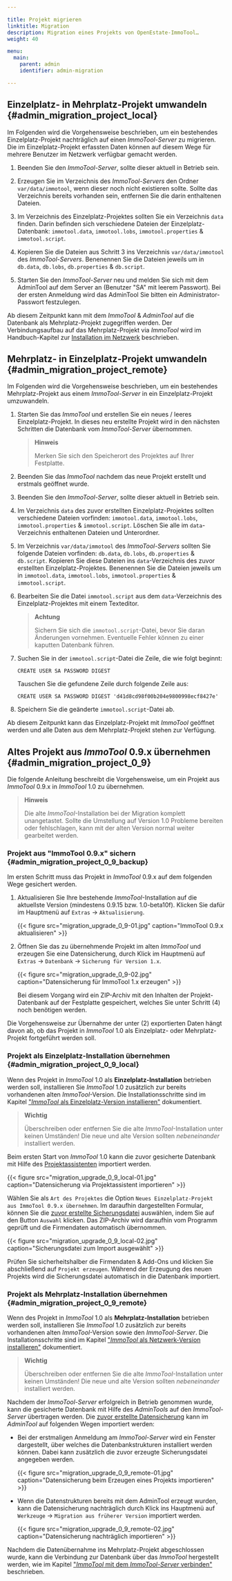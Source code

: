 ```yaml
---

title: Projekt migrieren
linktitle: Migration
description: Migration eines Projekts von OpenEstate-ImmoTool…
weight: 40

menu:
  main:
    parent: admin
    identifier: admin-migration

---
```



## Einzelplatz- in Mehrplatz-Projekt umwandeln {#admin_migration_project_local}

Im Folgenden wird die Vorgehensweise beschrieben, um ein bestehendes Einzelplatz-Projekt nachträglich auf einen *ImmoTool-Server* zu migrieren. Die im Einzelplatz-Projekt erfassten Daten können auf diesem Wege für mehrere Benutzer im Netzwerk verfügbar gemacht werden.

1.  Beenden Sie den *ImmoTool-Server*, sollte dieser aktuell in Betrieb sein.

2.  Erzeugen Sie im Verzeichnis des *ImmoTool-Servers* den Ordner `var/data/immotool`, wenn dieser noch nicht existieren sollte. Sollte das Verzeichnis bereits vorhanden sein, entfernen Sie die darin enthaltenen Dateien.

3.  Im Verzeichnis des Einzelplatz-Projektes sollten Sie ein Verzeichnis `data` finden. Darin befinden sich verschiedene Dateien der Einzelplatz-Datenbank: `immotool.data`, `immotool.lobs`, `immotool.properties` & `immotool.script`.

4.  Kopieren Sie die Dateien aus Schritt 3 ins Verzeichnis `var/data/immotool` des *ImmoTool-Servers*. Benenennen Sie die Dateien jeweils um in `db.data`, `db.lobs`, `db.properties` & `db.script`.

5.  Starten Sie den *ImmoTool-Server* neu und melden Sie sich mit dem AdminTool auf dem Server an (Benutzer "SA" mit leerem Passwort). Bei der ersten Anmeldung wird das AdminTool Sie bitten ein Administrator-Passwort festzulegen.

Ab diesem Zeitpunkt kann mit dem *ImmoTool* & *AdminTool* auf die Datenbank als Mehrplatz-Projekt zugegriffen werden. Der Verbindungsaufbau auf das Mehrplatz-Projekt via *ImmoTool* wird im Handbuch-Kapitel zur [Installation im Netzwerk](intro_install_network.md#intro_install_network_immotool_project) beschrieben.


## Mehrplatz- in Einzelplatz-Projekt umwandeln {#admin_migration_project_remote}

Im Folgenden wird die Vorgehensweise beschrieben, um ein bestehendes Mehrplatz-Projekt aus einem *ImmoTool-Server* in ein Einzelplatz-Projekt umzuwandeln.

1.  Starten Sie das *ImmoTool* und erstellen Sie ein neues / leeres Einzelplatz-Projekt. In dieses neu erstellte Projekt wird in den nächsten Schritten die Datenbank vom *ImmoTool-Server* übernommen.

    > **Hinweis**
    >
    > Merken Sie sich den Speicherort des Projektes auf Ihrer Festplatte.

2.  Beenden Sie das *ImmoTool* nachdem das neue Projekt erstellt und erstmals geöffnet wurde.

3.  Beenden Sie den *ImmoTool-Server*, sollte dieser aktuell in Betrieb sein.

4.  Im Verzeichnis `data` des zuvor erstellten Einzelplatz-Projektes sollten verschiedene Dateien vorfinden: `immotool.data`, `immotool.lobs`, `immotool.properties` & `immotool.script`. Löschen Sie alle im `data`-Verzeichnis enthaltenen Dateien und Unterordner.

5.  Im Verzeichnis `var/data/immotool` des *ImmoTool-Servers* sollten Sie folgende Dateien vorfinden: `db.data`, `db.lobs`, `db.properties` & `db.script`. Kopieren Sie diese Dateien ins `data`-Verzeichnis des zuvor erstellten Einzelplatz-Projektes. Benenennen Sie die Dateien jeweils um in `immotool.data`, `immotool.lobs`, `immotool.properties` & `immotool.script`.

6.  Bearbeiten Sie die Datei `immotool.script` aus dem `data`-Verzeichnis des Einzelplatz-Projektes mit einem Texteditor.

    > **Achtung**
    >
    > Sichern Sie sich die `immotool.script`-Datei, bevor Sie daran Änderungen vornehmen. Eventuelle Fehler können zu einer kaputten Datenbank führen.

7.  Suchen Sie in der `immotool.script`-Datei die Zeile, die wie folgt beginnt:
    ```
    CREATE USER SA PASSWORD DIGEST
    ```

    Tauschen Sie die gefundene Zeile durch folgende Zeile aus:
    ```
    CREATE USER SA PASSWORD DIGEST 'd41d8cd98f00b204e9800998ecf8427e'
    ```

8.  Speichern Sie die geänderte `immotool.script`-Datei ab.

Ab diesem Zeitpunkt kann das Einzelplatz-Projekt mit *ImmoTool* geöffnet werden und alle Daten aus dem Mehrplatz-Projekt stehen zur Verfügung.


## Altes Projekt aus *ImmoTool* 0.9.x übernehmen {#admin_migration_project_0_9}

Die folgende Anleitung beschreibt die Vorgehensweise, um ein Projekt aus *ImmoTool* 0.9.x in *ImmoTool* 1.0 zu übernehmen.

> **Hinweis**
>
> Die alte *ImmoTool*-Installation bei der Migration komplett unangetastet. Sollte die Umstellung auf Version 1.0 Probleme bereiten oder fehlschlagen, kann mit der alten Version normal weiter gearbeitet werden.


### Projekt aus "ImmoTool 0.9.x" sichern {#admin_migration_project_0_9_backup}

Im ersten Schritt muss das Projekt in *ImmoTool* 0.9.x auf dem folgenden Wege gesichert werden.

1.  Aktualisieren Sie Ihre bestehende *ImmoTool*-Installation auf die aktuellste Version (mindestens 0.9.15 bzw. 1.0-beta10f). Klicken Sie dafür im Hauptmenü auf `Extras` → `Aktualisierung`.

    {{< figure src="migration_upgrade_0_9-01.jpg" caption="ImmoTool 0.9.x aktualisieren" >}}

2.  Öffnen Sie das zu übernehmende Projekt im alten *ImmoTool* und erzeugen Sie eine Datensicherung, durch Klick im Hauptmenü auf `Extras` → `Datenbank` → `Sicherung für Version 1.x`.

    {{< figure src="migration_upgrade_0_9-02.jpg" caption="Datensicherung für ImmoTool 1.x erzeugen" >}}

    Bei diesem Vorgang wird ein ZIP-Archiv mit den Inhalten der Projekt-Datenbank auf der Festplatte gespeichert, welches Sie unter Schritt (4) noch benötigen werden.

Die Vorgehensweise zur Übernahme der unter (2) exportierten Daten hängt davon ab, ob das Projekt in *ImmoTool* 1.0 als Einzelplatz- oder Mehrplatz-Projekt fortgeführt werden soll.


### Projekt als Einzelplatz-Installation übernehmen {#admin_migration_project_0_9_local}

Wenn des Projekt in *ImmoTool* 1.0 als **Einzelplatz-Installation** betrieben werden soll, installieren Sie *ImmoTool* 1.0 zusätzlich zur bereits vorhandenen alten *ImmoTool*-Version. Die Installationsschritte sind im Kapitel ["*ImmoTool* als Einzelplatz-Version installieren"](intro_install_local.md#intro_install_local) dokumentiert.

> **Wichtig**
>
> Überschreiben oder entfernen Sie die alte *ImmoTool*-Installation unter keinen Umständen! Die neue und alte Version sollten *nebeneinander* installiert werden.

Beim ersten Start von *ImmoTool* 1.0 kann die zuvor gesicherte Datenbank mit Hilfe des [Projektassistenten](usage_general_projects.md#usage_general_projects_wizard) importiert werden.

{{< figure src="migration_upgrade_0_9_local-01.jpg" caption="Datensicherung via Projektassistent importieren" >}}

Wählen Sie als `Art des Projektes` die Option `Neues Einzelplatz-Projekt aus ImmoTool 0.9.x übernehmen`. Im daraufhin dargestellten Formular, können Sie die [zuvor erstellte Sicherungsdatei](#admin_migration_project_0_9_backup) auswählen, indem Sie auf den Button `Auswahl` klicken. Das ZIP-Archiv wird daraufhin vom Programm geprüft und die Firmendaten automatisch übernommen.

{{< figure src="migration_upgrade_0_9_local-02.jpg" caption="Sicherungsdatei zum Import ausgewählt" >}}

Prüfen Sie sicherheitshalber die Firmendaten & Add-Ons und klicken Sie abschließend auf `Projekt erzeugen`. Während der Erzeugung des neuen Projekts wird die Sicherungsdatei automatisch in die Datenbank importiert.


### Projekt als Mehrplatz-Installation übernehmen {#admin_migration_project_0_9_remote}

Wenn des Projekt in *ImmoTool* 1.0 als **Mehrplatz-Installation** betrieben werden soll, installieren Sie *ImmoTool* 1.0 zusätzlich zur bereits vorhandenen alten *ImmoTool*-Version sowie den *ImmoTool-Server*. Die Installationsschritte sind im Kapitel ["*ImmoTool* als Netzwerk-Version installieren"](intro_install_network.md#intro_install_network) dokumentiert.

> **Wichtig**
>
> Überschreiben oder entfernen Sie die alte *ImmoTool*-Installation unter keinen Umständen! Die neue und alte Version sollten *nebeneinander* installiert werden.

Nachdem der *ImmoTool-Server* erfolgreich in Betrieb genommen wurde, kann die gesicherte Datenbank mit Hilfe des *AdminTools* auf den *ImmoTool-Server* übertragen werden. Die [zuvor erstellte Datensicherung](#admin_migration_project_0_9_backup) kann im *AdminTool* auf folgenden Wegen importiert werden:

-   Bei der erstmaligen Anmeldung am *ImmoTool-Server* wird ein Fenster dargestellt, über welches die Datenbankstrukturen installiert werden können. Dabei kann zusätzlich die zuvor erzeugte Sicherungsdatei angegeben werden.

    {{< figure src="migration_upgrade_0_9_remote-01.jpg" caption="Datensicherung beim Erzeugen eines Projekts importieren" >}}

-   Wenn die Datenstrukturen bereits mit dem AdminTool erzeugt wurden, kann die Datensicherung nachträglich durch Klick ins Hauptmenü auf `Werkzeuge` → `Migration aus früherer Version` importiert werden.

    {{< figure src="migration_upgrade_0_9_remote-02.jpg" caption="Datensicherung nachträglich importieren" >}}

Nachdem die Datenübernahme ins Mehrplatz-Projekt abgeschlossen wurde, kann die Verbindung zur Datenbank über das *ImmoTool* hergestellt werden, wie im Kapitel ["*ImmoTool* mit dem *ImmoTool-Server* verbinden"](intro_install_network.md#intro_install_network_immotool_project) beschrieben.

